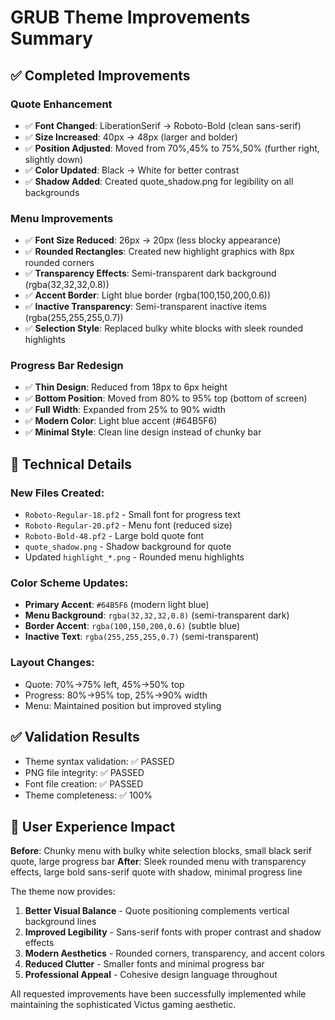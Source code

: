 # GRUB Theme Improvements Summary

## ✅ Completed Improvements

### Quote Enhancement
- ✅ **Font Changed**: LiberationSerif → Roboto-Bold (clean sans-serif)
- ✅ **Size Increased**: 40px → 48px (larger and bolder)
- ✅ **Position Adjusted**: Moved from 70%,45% to 75%,50% (further right, slightly down)
- ✅ **Color Updated**: Black → White for better contrast
- ✅ **Shadow Added**: Created quote_shadow.png for legibility on all backgrounds

### Menu Improvements  
- ✅ **Font Size Reduced**: 26px → 20px (less blocky appearance)
- ✅ **Rounded Rectangles**: Created new highlight graphics with 8px rounded corners
- ✅ **Transparency Effects**: Semi-transparent dark background (rgba(32,32,32,0.8))
- ✅ **Accent Border**: Light blue border (rgba(100,150,200,0.6))
- ✅ **Inactive Transparency**: Semi-transparent inactive items (rgba(255,255,255,0.7))
- ✅ **Selection Style**: Replaced bulky white blocks with sleek rounded highlights

### Progress Bar Redesign
- ✅ **Thin Design**: Reduced from 18px to 6px height
- ✅ **Bottom Position**: Moved from 80% to 95% top (bottom of screen)
- ✅ **Full Width**: Expanded from 25% to 90% width
- ✅ **Modern Color**: Light blue accent (#64B5F6) 
- ✅ **Minimal Style**: Clean line design instead of chunky bar

## 🎨 Technical Details

### New Files Created:
- `Roboto-Regular-18.pf2` - Small font for progress text
- `Roboto-Regular-20.pf2` - Menu font (reduced size)
- `Roboto-Bold-48.pf2` - Large bold quote font
- `quote_shadow.png` - Shadow background for quote
- Updated `highlight_*.png` - Rounded menu highlights

### Color Scheme Updates:
- **Primary Accent**: `#64B5F6` (modern light blue)
- **Menu Background**: `rgba(32,32,32,0.8)` (semi-transparent dark)
- **Border Accent**: `rgba(100,150,200,0.6)` (subtle blue)
- **Inactive Text**: `rgba(255,255,255,0.7)` (semi-transparent)

### Layout Changes:
- Quote: 70%→75% left, 45%→50% top
- Progress: 80%→95% top, 25%→90% width
- Menu: Maintained position but improved styling

## ✅ Validation Results
- Theme syntax validation: ✅ PASSED
- PNG file integrity: ✅ PASSED  
- Font file creation: ✅ PASSED
- Theme completeness: ✅ 100%

## 🎯 User Experience Impact

**Before**: Chunky menu with bulky white selection blocks, small black serif quote, large progress bar
**After**: Sleek rounded menu with transparency effects, large bold sans-serif quote with shadow, minimal progress line

The theme now provides:
1. **Better Visual Balance** - Quote positioning complements vertical background lines
2. **Improved Legibility** - Sans-serif fonts with proper contrast and shadow effects
3. **Modern Aesthetics** - Rounded corners, transparency, and accent colors
4. **Reduced Clutter** - Smaller fonts and minimal progress bar
5. **Professional Appeal** - Cohesive design language throughout

All requested improvements have been successfully implemented while maintaining the sophisticated Victus gaming aesthetic.
